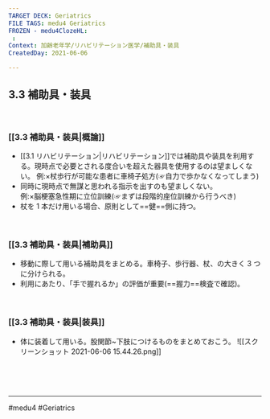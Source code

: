 ```yaml
---
TARGET DECK: Geriatrics
FILE TAGS: medu4 Geriatrics
FROZEN - medu4ClozeHL:
 : 
Context: 加齢老年学/リハビリテーション医学/補助具・装具
CreatedDay: 2021-06-06

---
```


## 3.3 補助具・装具

<br>

### [[3.3 補助具・装具|概論]]
* [[3.1 リハビリテーション|リハビリテーション]]では補助具や装具を利用する。現時点で必要とされる度合いを超えた器具を使用するのは望ましくない。
例:×杖歩行が可能な患者に車椅子処方(☞自力で歩かなくなってしまう) 
* 同時に現時点で無謀と思われる指示を出すのも望ましくない。  
例:×脳梗塞急性期に立位訓練(☞まずは段階的座位訓練から行うべき) 
* 杖を 1 本だけ用いる場合、原則として==健==側に持つ。
<!--ID: 1623210714849-->


<br>

### [[3.3 補助具・装具|補助具]]
* 移動に際して用いる補助具をまとめる。車椅子、歩行器、杖、の大きく 3 つに分けられる。 
* 利用にあたり、「手で握れるか」の評価が重要(==握力==検査で確認)。
<!--ID: 1623210714855-->


<br>

### [[3.3 補助具・装具|装具]]
* 体に装着して用いる。股関節~下肢につけるものをまとめておこう。
![[スクリーンショット 2021-06-06 15.44.26.png]]

<br><br><br>

---
#medu4 #Geriatrics 

